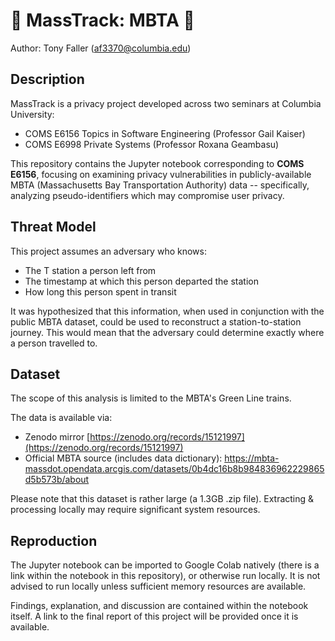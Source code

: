 # 🚃 MassTrack: MBTA 🚃
Author: Tony Faller (af3370@columbia.edu)

## Description
MassTrack is a privacy project developed across two seminars at Columbia University:
* COMS E6156 Topics in Software Engineering (Professor Gail Kaiser)
* COMS E6998 Private Systems (Professor Roxana Geambasu)

This repository contains the Jupyter notebook corresponding to **COMS E6156**, focusing on examining privacy vulnerabilities in publicly-available MBTA (Massachusetts Bay Transportation Authority) data -- specifically, analyzing pseudo-identifiers which may compromise user privacy.

## Threat Model
This project assumes an adversary who knows:
* The T station a person left from
* The timestamp at which this person departed the station
* How long this person spent in transit

It was hypothesized that this information, when used in conjunction with the public MBTA dataset, could be used to reconstruct a station-to-station journey. This would mean that the adversary could determine exactly where a person travelled to.

## Dataset
The scope of this analysis is limited to the MBTA's Green Line trains.

The data is available via:
* Zenodo mirror [https://zenodo.org/records/15121997](https://zenodo.org/records/15121997)
* Official MBTA source (includes data dictionary): [https://mbta-massdot.opendata.arcgis.com/datasets/0b4dc16b8b984836962229865d5b573b/about
](https://mbta-massdot.opendata.arcgis.com/datasets/0b4dc16b8b984836962229865d5b573b/about)

Please note that this dataset is rather large (a 1.3GB .zip file). Extracting & processing locally may require significant system resources.

## Reproduction
The Jupyter notebook can be imported to Google Colab natively (there is a link within the notebook in this repository), or otherwise run locally. It is not advised to run locally unless sufficient memory resources are available.

Findings, explanation, and discussion are contained within the notebook itself. A link to the final report of this project will be provided once it is available.

